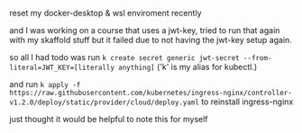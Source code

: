 reset my docker-desktop & wsl enviroment recently

and I was working on a course that uses a jwt-key, tried to run that again with my skaffold stuff but it failed due to not having the jwt-key setup again.

so all I had todo was run `k create secret generic jwt-secret --from-literal=JWT_KEY=[literally anything]` ('k' is my alias for kubectl.)

and run `k apply -f https://raw.githubusercontent.com/kubernetes/ingress-nginx/controller-v1.2.0/deploy/static/provider/cloud/deploy.yaml` to reinstall ingress-nginx

just thought it would be helpful to note this for myself